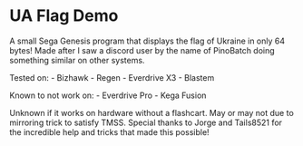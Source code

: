 # UA Flag Demo
 A small Sega Genesis program that displays the flag of Ukraine in only 64 bytes!
 Made after I saw a discord user by the name of PinoBatch doing something similar on other systems.
 
 Tested on:
	- Bizhawk
	- Regen
	- Everdrive X3
	- Blastem
	
 Known to not work on:
	- Everdrive Pro
	- Kega Fusion
	
 Unknown if it works on hardware without a flashcart. May or may not due to mirroring trick to satisfy TMSS.
 Special thanks to Jorge and Tails8521 for the incredible help and tricks that made this possible!

